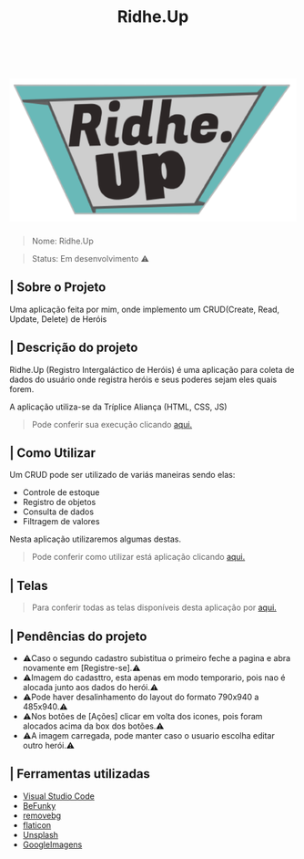 <h1 align="center">Ridhe.Up</h1>
<br></br>

<h1 align="center"><img src="https://github.com/MichelBNasc/Ridhe.Up/blob/main/img/icons/LOGO.png"></h1>

>Nome: Ridhe.Up

>Status: Em desenvolvimento ⚠️

## | Sobre o Projeto

<p>Uma aplicação feita por mim, onde implemento um CRUD(Create, Read, Update, Delete) de Heróis</p>


## | Descrição do projeto

<p>Ridhe.Up (Registro Intergaláctico de Heróis) é uma aplicação para coleta de dados do usuário onde registra heróis e seus poderes sejam eles quais forem.</p>

<p>A aplicação utiliza-se da Tríplice Aliança (HTML, CSS, JS)</p>

>Pode conferir sua execução clicando [aqui.](https://michelbnasc.github.io/Ridhe.Up/)

## | Como Utilizar

<p>Um CRUD pode ser utilizado de variás maneiras sendo elas:</p>

+ Controle de estoque
+ Registro de objetos
+ Consulta de dados
+ Filtragem de valores

<p>Nesta aplicação utilizaremos algumas destas.</p>

>Pode conferir como utilizar está aplicação clicando [aqui.](https://github.com/MichelBNasc/Ridhe.Up/blob/main/README/COMO%20UTILIZAR.md)

## | Telas

>Para conferir todas as telas disponíveis desta aplicação por [aqui.](https://github.com/MichelBNasc/Ridhe.Up/blob/main/README/TELAS.md)


## | Pendências do projeto

+ ⚠️Caso o segundo cadastro subistitua o primeiro feche a pagina e abra novamente em [Registre-se].⚠️
+ ⚠️Imagem do cadasttro, esta apenas em modo temporario, pois nao é alocada junto aos dados do herói.⚠️
+ ⚠️Pode haver desalinhamento do layout do formato 790x940 a 485x940.⚠️
+ ⚠️Nos botões de [Ações] clicar em volta dos icones, pois foram alocados acima da box dos botões.⚠️
+ ⚠️A imagem carregada, pode manter caso o usuario escolha editar outro herói.⚠️



## | Ferramentas utilizadas

+ [Visual Studio Code](https://code.visualstudio.com/)
+ [BeFunky](https://www.befunky.com/pt/)
+ [removebg](https://www.remove.bg/)
+ [flaticon](https://www.flaticon.com/)
+ [Unsplash](https://unsplash.com/)
+ [GoogleImagens](https://www.google.com.br/imghp?hl=pt-BR&tab=ri&ogbl)






